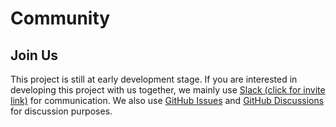 # Community

## Join Us

This project is still at early development stage.
If you are interested in developing this project with us together,
we mainly use [Slack (click for invite link)](https://inviter.co/trinitylake) for communication. 
We also use [GitHub Issues](https://github.com/trinitylake-io/trinitylake/issues) 
and [GitHub Discussions](https://github.com/trinitylake-io/trinitylake/discussions) for discussion purposes.